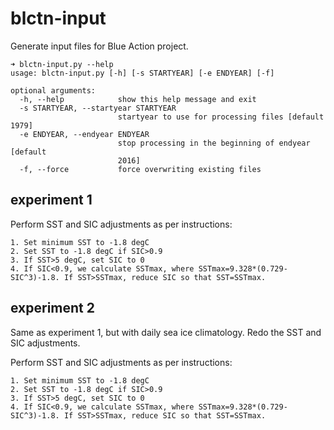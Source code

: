 # blctn-input
Generate input files for Blue Action project.

```
➜ blctn-input.py --help
usage: blctn-input.py [-h] [-s STARTYEAR] [-e ENDYEAR] [-f]

optional arguments:
  -h, --help            show this help message and exit
  -s STARTYEAR, --startyear STARTYEAR
                        startyear to use for processing files [default 1979]
  -e ENDYEAR, --endyear ENDYEAR
                        stop processing in the beginning of endyear [default
                        2016]
  -f, --force           force overwriting existing files
```

## experiment 1
Perform SST and SIC adjustments as per instructions:

    1. Set minimum SST to -1.8 degC
    2. Set SST to -1.8 degC if SIC>0.9
    3. If SST>5 degC, set SIC to 0
    4. If SIC<0.9, we calculate SSTmax, where SSTmax=9.328*(0.729-SIC^3)-1.8. If SST>SSTmax, reduce SIC so that SST=SSTmax.

## experiment 2
Same as experiment 1, but with daily sea ice climatology. Redo the SST and SIC adjustments.

Perform SST and SIC adjustments as per instructions:

    1. Set minimum SST to -1.8 degC
    2. Set SST to -1.8 degC if SIC>0.9
    3. If SST>5 degC, set SIC to 0
    4. If SIC<0.9, we calculate SSTmax, where SSTmax=9.328*(0.729-SIC^3)-1.8. If SST>SSTmax, reduce SIC so that SST=SSTmax.
